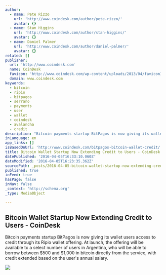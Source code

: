 ```yaml
---
author:
  - name: Pete Rizzo
    url: 'http://www.coindesk.com/author/pete-rizzo/'
    avatar: {}
  - name: Stan Higgins
    url: 'http://www.coindesk.com/author/stan-higgins/'
    avatar: {}
  - name: Daniel Palmer
    url: 'http://www.coindesk.com/author/daniel-palmer/'
    avatar: {}
related: []
publisher:
  url: 'http://www.coindesk.com'
  name: CoinDesk
  favicon: 'http://www.coindesk.com/wp-content/uploads/2013/04/favicon1.ico?cf8224'
  domain: www.coindesk.com
keywords:
  - bitcoin
  - ripio
  - bitpagos
  - serrano
  - payments
  - user
  - wallet
  - coindesk
  - avalancha
  - credit
description: "Bitcoin payments startup BitPagos is now giving its wallet users access to credit through its Ripio wallet offering. At launch, the offering will be available to a select number of users in Argentina, who will be able to borrow between $500 and $1,000 in bitcoin directly from the service, with credit extended based on the user's annual salary."
inLanguage: en
app_links: []
isBasedOnUrl: 'http://www.coindesk.com/bitpagos-bitcoin-wallet-credit/'
title: Bitcoin Wallet Startup Now Extending Credit to Users - CoinDesk
datePublished: '2016-04-05T16:33:10.060Z'
dateModified: '2016-04-05T16:23:35.362Z'
sourcePath: _posts/2016-04-05-bitcoin-wallet-startup-now-extending-credit-to-users-coind.md
published: true
inFeed: true
hasPage: false
inNav: false
_context: 'http://schema.org'
_type: MediaObject

---
```

<article style=""><h1>Bitcoin Wallet Startup Now Extending Credit to Users - CoinDesk</h1><p>Bitcoin payments startup BitPagos is now giving its wallet users access to credit through its Ripio wallet offering. At launch, the offering will be available to a select number of users in Argentina, who will be able to borrow between $500 and $1,000 in bitcoin directly from the service, with credit extended based on the user's annual salary.</p><img src="http://media.coindesk.com/2016/04/credit--e1459800288405.jpg" /></article>